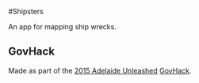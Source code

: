 #Shipsters

An app for mapping ship wrecks.

## GovHack

Made as part of the [2015 Adelaide Unleashed](http://uladl.com) [GovHack](https://www.govhack.org).